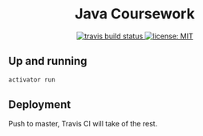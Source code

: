 <h1 align="center">
  Java Coursework
</h1>

<p align="center">
  <a href="https://travis-ci.org/rcsole/coursework-java">
    <img
      src="https://travis-ci.org/rcsole/coursework-java.svg?branch=master"
      alt="travis build status"
    />
  </a>
  
  <a href='https://github.com/rcsole/coursework-java/blob/master/LICENSE'>
    <img
      src="https://img.shields.io/github/license/mashape/apistatus.svg"
      alt="license: MIT"
    />
  </a>
</p>

## Up and running

```sh
activator run
```

## Deployment

Push to master, Travis CI will take of the rest.
